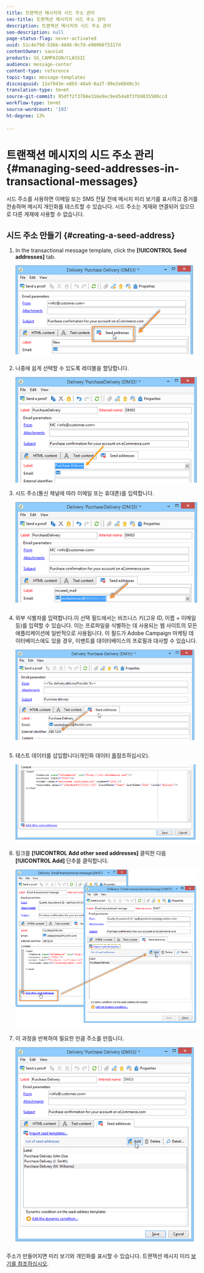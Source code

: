 ```yaml
---
title: 트랜잭션 메시지의 시드 주소 관리
seo-title: 트랜잭션 메시지의 시드 주소 관리
description: 트랜잭션 메시지의 시드 주소 관리
seo-description: null
page-status-flag: never-activated
uuid: 51c4e79d-53bb-4d46-9c7d-e90066f5317d
contentOwner: sauviat
products: SG_CAMPAIGN/CLASSIC
audience: message-center
content-type: reference
topic-tags: message-templates
discoiquuid: 12e7043e-e8b5-48a9-8a2f-99e2e6040c3c
translation-type: tm+mt
source-git-commit: 95dff2f3704e316e9ec9e454a8f3fb9835508ccd
workflow-type: tm+mt
source-wordcount: '193'
ht-degree: 13%

---
```



# 트랜잭션 메시지의 시드 주소 관리{#managing-seed-addresses-in-transactional-messages}

시드 주소를 사용하면 이메일 또는 SMS 전달 전에 메시지 미리 보기를 표시하고 증거를 전송하며 메시지 개인화를 테스트할 수 있습니다. 시드 주소는 게재와 연결되어 있으므로 다른 게재에 사용할 수 없습니다.

## 시드 주소 만들기 {#creating-a-seed-address}

1. In the transactional message template, click the **[!UICONTROL Seed addresses]** tab.

   ![](assets/messagecenter_create_seedaddr_001.png)

1. 나중에 쉽게 선택할 수 있도록 레이블을 할당합니다.

   ![](assets/messagecenter_create_seedaddr_002.png)

1. 시드 주소(통신 채널에 따라 이메일 또는 휴대폰)를 입력합니다.

   ![](assets/messagecenter_create_seedaddr_003.png)

1. 외부 식별자를 입력합니다.이 선택 필드에서는 비즈니스 키(고유 ID, 이름 + 이메일 등)를 입력할 수 있습니다. 이는 프로파일을 식별하는 데 사용되는 웹 사이트의 모든 애플리케이션에 일반적으로 사용됩니다. 이 필드가 Adobe Campaign 마케팅 데이터베이스에도 있을 경우, 이벤트를 데이터베이스의 프로필과 대사할 수 있습니다.

   ![](assets/messagecenter_create_seedaddr_003bis.png)

1. 테스트 데이터를 삽입합니다(개인화 데이터 [를](../../message-center/using/personalization-data.md)참조하십시오).

   ![](assets/messagecenter_create_custo_001.png)

   <!--## Creating several seed addresses {#creating-several-seed-addresses}-->
1. 링크를 **[!UICONTROL Add other seed addresses]** 클릭한 다음 **[!UICONTROL Add]** 단추를 클릭합니다.

   ![](assets/messagecenter_create_seedaddr_004.png)

   <!--1. Follow the configuration steps for a seed address detailed in the [Creating a seed address](#creating-a-seed-address) section.-->
1. 이 과정을 반복하여 필요한 만큼 주소를 만듭니다.

   ![](assets/messagecenter_create_seedaddr_008.png)

주소가 만들어지면 미리 보기와 개인화를 표시할 수 있습니다. 트랜잭션 메시지 미리 [보기를 참조하십시오](../../message-center/using/transactional-message-preview.md).
